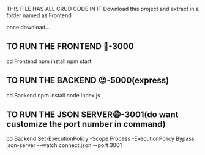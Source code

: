 THIS FILE HAS ALL CRUD CODE IN IT
Download this project and extract in a folder named as Frontend

once download...

TO RUN THE FRONTEND 🙂-3000
-----------------------------

cd Frontend
npm install
npm start

TO RUN THE BACKEND 😉-5000(express)
-------------------------------------

cd Backend
npm install
node index.js

TO RUN THE JSON SERVER😁-3001(do want customize the port number in command)
---------------------------------------------------------------------------
cd Backend
Set-ExecutionPolicy -Scope Process -ExecutionPolicy Bypass
json-server --watch connect.json --port 3001



